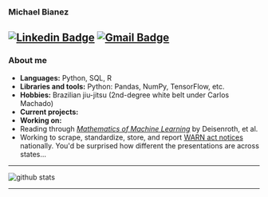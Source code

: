 ### Michael Bianez
[![Linkedin Badge](https://img.shields.io/badge/-Michael_Bianez-blue?style=flat-square&logo=Linkedin&logoColor=white&link=https://www.linkedin.com/in/michaelbianez//)](https://www.linkedin.com/in/michaelbianez/) [![Gmail Badge](https://img.shields.io/badge/-michaelbianez@gmail.com-c14438?style=flat-square&logo=Gmail&logoColor=white&link=mailto:michaelbianez@gmail.com)](mailto:michaelbianez@gmail.com)
---------------------------------------------------------------------------------------------------------------------------------------------------------------------------------
### About me

*  **Languages:** Python, SQL, R
*  **Libraries and tools:** Python: Pandas, NumPy, TensorFlow, etc.
*  **Hobbies:** Brazilian jiu-jitsu (2nd-degree white belt under Carlos Machado)
*  **Current projects:**
*  **Working on:**
 * Reading through *[Mathematics of Machine Learning](https://mml-book.github.io/)* by Deisenroth, et al.
*  Working to scrape, standardize, store, and report [WARN act notices](https://www.dol.gov/agencies/eta/layoffs/warn) nationally. You'd be surprised how different the presentations are across states...

---------------------------------------------------------------------------------------------------------------------------------------------------------------------------------

![github stats](https://github-readme-stats.vercel.app/api?username=limits-to-arbitrage&show_icons=true)

---------------------------------------------------------------------------------------------------------------------------------------------------------------------------------
